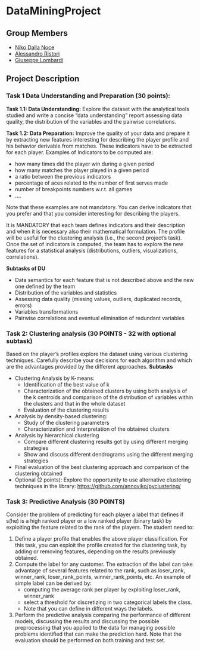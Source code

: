 # DataMiningProject
## Group Members
- [Niko Dalla Noce](https://github.com/nikodallanoce)
- [Alessandro Ristori](https://github.com/RistoAle97)
- [Giuseppe Lombardi](https://github.com/icezimmer)

## Project Description
### Task 1 Data Understanding and Preparation (30 points):
__Task 1.1: Data Understanding:__ Explore the dataset with the analytical tools studied
and write a concise “data understanding” report assessing data quality, the
distribution of the variables and the pairwise correlations.

__Task 1.2: Data Preparation:__ Improve the quality of your data and prepare it by
extracting new features interesting for describing the player profile and his behavior
derivable from matches. These indicators have to be extracted for each player.
Examples of Indicators to be computed are:
- how many times did the player win during a given period
- how many matches the player played in a given period
- a ratio between the previous indicators
- percentage of aces related to the number of first serves made
- number of breakpoints numbers w.r.t. all games
- ….

Note that these examples are not mandatory. You can derive indicators that you
prefer and that you consider interesting for describing the players.

It is MANDATORY that each team defines indicators and their description and when
it is necessary also their mathematical formulation. The profile will be useful for the clustering analysis (i.e., the second project’s task).
Once the set of indicators is computed, the team has to explore the new features for
a statistical analysis (distributions, outliers, visualizations, correlations).

__Subtasks of DU__
- Data semantics for each feature that is not described above and the new one
defined by the team
- Distribution of the variables and statistics
- Assessing data quality (missing values, outliers, duplicated records, errors)
- Variables transformations
- Pairwise correlations and eventual elimination of redundant variables

### Task 2: Clustering analysis (30 POINTS - 32 with optional subtask)
Based on the player’s profiles explore the dataset using various clustering techniques.
Carefully describe your decisions for each algorithm and which are the advantages provided
by the different approaches.
__Subtasks__
- Clustering Analysis by K-means:
  - Identification of the best value of k
  - Characterization of the obtained clusters by using both analysis of the
k centroids and comparison of the distribution of variables within the
clusters and that in the whole dataset
  - Evaluation of the clustering results
- Analysis by density-based clustering:
  - Study of the clustering parameters
  - Characterization and interpretation of the obtained clusters
- Analysis by hierarchical clustering
  - Compare different clustering results got by using different merging
strategies
  - Show and discuss different dendrograms using the different merging
strategies
- Final evaluation of the best clustering approach and comparison of the clustering
obtained
- Optional (2 points): Explore the opportunity to use alternative clustering techniques in the library: https://github.com/annoviko/pyclustering/

### Task 3: Predictive Analysis (30 POINTS)
Consider the problem of predicting for each player a label that defines if s(he) is a high
ranked player or a low ranked player (binary task) by exploiting the feature related to the
rank of the players.
The student need to:
1. Define a player profile that enables the above player classification. For this task, you
can exploit the profile created for the clustering task, by adding or removing features,
depending on the results previously obtained.
2. Compute the label for any customer. The extraction of the label can take advantage
of several features related to the rank, such as loser_rank, winner_rank,
loser_rank_points, winner_rank_points, etc. An example of simple label can be
derived by:
    - computing the average rank per player by exploiting loser_rank, winner_rank
    - select a threshold for discretizing in two categorical labels the class.
    - Note that you can define in different ways the labels.
3. Perform the predictive analysis comparing the performance of different models,
discussing the results and discussing the possible preprocessing that you applied to
the data for managing possible problems identified that can make the prediction hard.
Note that the evaluation should be performed on both training and test set.


